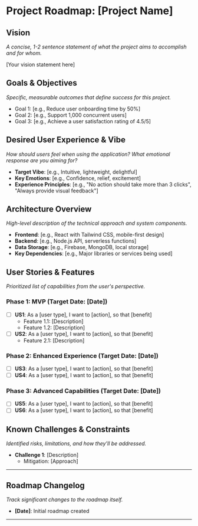 # Project Roadmap: [Project Name]

## Vision
*A concise, 1-2 sentence statement of what the project aims to accomplish and for whom.*

[Your vision statement here]

## Goals & Objectives
*Specific, measurable outcomes that define success for this project.*

- Goal 1: [e.g., Reduce user onboarding time by 50%]
- Goal 2: [e.g., Support 1,000 concurrent users]
- Goal 3: [e.g., Achieve a user satisfaction rating of 4.5/5]

## Desired User Experience & Vibe
*How should users feel when using the application? What emotional response are you aiming for?*

- **Target Vibe**: [e.g., Intuitive, lightweight, delightful]
- **Key Emotions**: [e.g., Confidence, relief, excitement]
- **Experience Principles**: [e.g., "No action should take more than 3 clicks", "Always provide visual feedback"]

## Architecture Overview
*High-level description of the technical approach and system components.*

- **Frontend**: [e.g., React with Tailwind CSS, mobile-first design]
- **Backend**: [e.g., Node.js API, serverless functions]
- **Data Storage**: [e.g., Firebase, MongoDB, local storage]
- **Key Dependencies**: [e.g., Major libraries or services being used]

## User Stories & Features
*Prioritized list of capabilities from the user's perspective.*

### Phase 1: MVP (Target Date: [Date])
- [ ] **US1**: As a [user type], I want to [action], so that [benefit]
  - Feature 1.1: [Description]
  - Feature 1.2: [Description]
- [ ] **US2**: As a [user type], I want to [action], so that [benefit]
  - Feature 2.1: [Description]

### Phase 2: Enhanced Experience (Target Date: [Date])
- [ ] **US3**: As a [user type], I want to [action], so that [benefit]
- [ ] **US4**: As a [user type], I want to [action], so that [benefit]

### Phase 3: Advanced Capabilities (Target Date: [Date])
- [ ] **US5**: As a [user type], I want to [action], so that [benefit]
- [ ] **US6**: As a [user type], I want to [action], so that [benefit]

## Known Challenges & Constraints
*Identified risks, limitations, and how they'll be addressed.*

- **Challenge 1**: [Description]
  - Mitigation: [Approach]

---

## Roadmap Changelog
*Track significant changes to the roadmap itself.*

- **[Date]**: Initial roadmap created
---